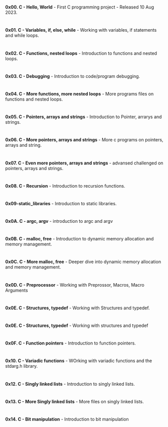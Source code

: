 #
**0x00. C - Hello, World** - First C programming project -  Released 10 Aug 2023.
#
**0x01. C - Variables, if, else, while** -  Working with variables, if statements and while loops.
#
**0x02. C - Functions, nested loops** - Introduction to functions and nested loops.
#
**0x03. C - Debugging** - Introduction to code/program debugging.
#
**0x04. C - More functions, more nested loops** - More programs files on functions and nested loops.
#
**0x05. C - Pointers, arrays and strings** - Introduction to Pointer, arrarys and strings.
#
**0x06. C - More pointers, arrays and strings** - More c programs on pointers, arrays and string.
#
**0x07. C - Even more pointers, arrays and strings** - advansed challenged on pointers, arrays and strings.
#
**0x08. C - Recursion** - Introduction to recursion functions.
#
**0x09-static_libraries** - Introduction to static libraries.
#
**0x0A. C - argc, argv** - introduction to argc and argv
#
**0x0B. C - malloc, free** - Introduction to dynamic memory allocation and memory management.
#
**0x0C. C - More malloc, free** - Deeper dive into dynamic memory allocation and memory management.
#
**0x0D. C - Preprocessor** - Working with Preprossor, Macros, Macro Arguments
#
**0x0E. C - Structures, typedef** - Working with Structures and typedef.
#
**0x0E. C - Structures, typedef** - Working with structures and typedef
#
**0x0F. C - Function pointers** - Introduction to function pointers.
#
**0x10. C - Variadic functions** - WOrking with variadic functions and the stdarg.h library.
#
**0x12. C - Singly linked lists** - Introduction to singly linked lists.
#
**0x13. C - More Singly linked lists** - More files on singly linked lists.
#
**0x14. C - Bit manipulation** - Introduction to bit manipulation
#

